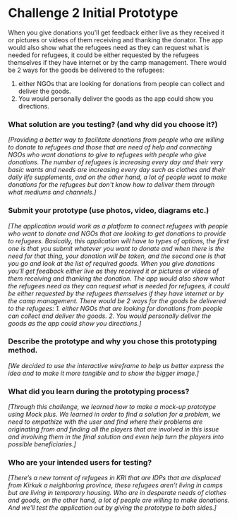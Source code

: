 # Challenge 2 Initial Prototype

When you give donations you’ll get feedback either live as they received it or pictures or videos of them receiving and thanking the donator.
The app would also show what the refugees need as they can request what is needed for refugees, it could be either requested by the refugees themselves if they have internet or by the camp management.
There would be 2 ways for the goods be delivered to the refugees: 
1) either NGOs that are looking for donations from people can collect and deliver the goods.
2) You would personally deliver the goods as the app could show you directions.


### What solution are you testing? (and why did you choose it?)

*[Providing a better way to facilitate donations from people who are willing to donate to refugees and those that are need of help and connecting NGOs who want donations to give to refugees with people who give donations. The number of refugees is increasing every day and their very basic wants and needs are increasing every day such as clothes and their daily life supplements, and on the other hand, a lot of people want to make donations for the refugees but don't know how to deliver them through what mediums and channels.]*

### Submit your prototype (use photos, video, diagrams etc.)

*[The application would work as a platform to connect refugees with people who want to donate and NGOs that are looking to get donations to provide to refugees. Basically, this application will have to types of options, the first one is that you submit whatever you want to donate and when there is the need for that thing, your donation will be taken, and the second one is that you go and look at the list of required goods. When you give donations you'll get feedback either live as they received it or pictures or videos of them receiving and thanking the donation. The app would also show what the refugees need as they can request what is needed for refugees, it could be either requested by the refugees themselves if they have internet or by the camp management. There would be 2 ways for the goods be delivered to the refugees: 1. either NGOs that are looking for donations from people can collect and deliver the goods. 2. You would personally deliver the goods as the app could show you directions.]*

### Describe the prototype and why you chose this prototyping method. 

*[We decided to use the interactive wireframe to help us better express the idea and to make it more tangible and to show the bigger image.]*

### What did you learn during the prototyping process?

*[Through this challenge, we learned how to make a mock-up prototype using Mock plus. We learned in order to find a solution for a problem, we need to empathize with the user and find where their problems are originating from and finding all the players that are involved in this issue and involving them in the final solution and even help turn the players into possible beneficiaries.]*

### Who are your intended users for testing?

*[There’s a new torrent of refugees in KRI that are IDPs that are displaced from Kirkuk a neighboring province, these refugees aren’t living in camps but are living in temporary housing. Who are in desperate needs of clothes and goods, on the other hand, a lot of people are willing to make donations. And we'll test the application out by giving the prototype to both sides.]*
